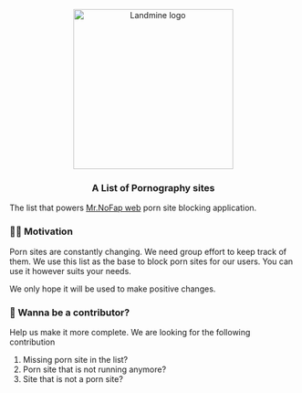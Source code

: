 <p align="center">
  <a href="https://warriorcode.xyz/images/opensource/landmine/landmine_logo.png">
    <img src="https://warriorcode.xyz/images/opensource/landmine/landmine_logo.png" width="280px" alt="Landmine logo" />
  </a>
</p>

<h3 align="center">A List of Pornography sites</h3>


The list that powers [Mr.NoFap web](https://chrome.google.com/webstore/detail/mrnofap-block-porn-sites/cpigeaemojebhijbmencldogableknlf?hl=en) porn site blocking application.

### 💪🏽 Motivation

Porn sites are constantly changing. We need group effort to keep track of them. We use this list as the base to block porn sites for our users.
You can use it however suits your needs.

We only hope it will be used to make positive changes.


### 👾 Wanna be a contributor?

Help us make it more complete. We are looking for the following contribution

1. Missing porn site in the list?
2. Porn site that is not running anymore?
3. Site that is not a porn site?





